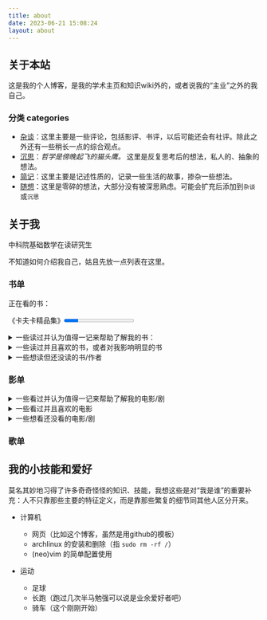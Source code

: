 ```yaml
---
title: about
date: 2023-06-21 15:08:24
layout: about
---
```


## 关于本站

这是我的个人博客，是我的学术主页和知识wiki外的，或者说我的“主业”之外的我自己。

### 分类 categories

- [杂谈](/hexo/categories/杂谈)：这里主要是一些评论，包括影评、书评，以后可能还会有社评。除此之外还有一些稍长一点的综合观点。
- [沉思](/hexo/categories/沉思)：_哲学是傍晚起飞的猫头鹰。_ 这里是反复思考后的想法，私人的、抽象的想法。
- [简记](/hexo/categories/简记)：这里主要是记述性质的，记录一些生活的故事，掺杂一些想法。
- [随想](/hexo/categories/随想)：这里是零碎的想法，大部分没有被深思熟虑。可能会扩充后添加到`杂谈`或`沉思`

## 关于我

中科院基础数学在读研究生

不知道如何介绍我自己，姑且先放一点列表在这里。

### 书单

正在看的书：

《卡夫卡精品集》<progress max=100 value=20></progress>

<details><summary>一些读过并认为值得一记来帮助了解我的书：</summary>

- 知识与爱情
- 悉达多
- 荒原狼
- 一只特立独行的猪 （王小波短篇集）
- 娱乐至死
- 乌合之众
- 我们赖以生存的隐喻
- 时髦的空话 2023-10-27
- 三体
- 献给阿尔吉侬的花束
- 事实
- 数学领域中的发明心理学
- 现代艺术150年
- 艺术的故事
- 现代西方哲学史十五讲 张汝伦
- 我们生活在巨大的差距里
- 抑郁症的历史
- 单向度的人
- 他者的消失
- 论人类不平等的起源和基础
- 家庭、私有制和国家的起源
- 苏菲的世界
- 当尼采哭泣
- 存在主义咖啡馆
- 西方哲学史 罗素
- 月亮与六便士
- 寂寞的游戏
- 现代西方哲学新编
- 美丽新世界
- 1984
- 我们
- 动物庄园
- 人类群星闪耀时
- 父权制与资本主义
- 韩寒的大部分小说和杂文集
- 复杂
- 时间简史
- 大宇之形
- 宇宙的琴弦
- 生命是什么
- 物理学的困惑
- 未来五十年
</details>

<details><summary>一些读过并且喜欢的书，或者对我影响明显的书</summary>

- 霍乱时期的爱情
- 情人
- 被侮辱与损害的人
- 卡拉马佐夫兄弟
- 白痴
- 罪与罚
- 群魔
- 西西弗神话
- 鼠疫
- 局外人
- 不能承受的生命之轻
- 卡夫卡短篇《在流放地》《饥饿艺术家》
- 伊凡·伊里奇之死
- 海明威短篇集《乞力马扎罗的雪》
- 西方哲学史十五讲 张志伟
- 存在主义是一种人道主义
- 小王子

</details>

<details><summary>一些想读但还没读的书/作者</summary>

- 诗人的迟缓
- 地下室手记
- 死屋手记
- 机械复制时代的艺术品
- 对空演说
- 全球通史
- 在路上
- 疯癫文明史
- 规劝与惩罚
- 科学革命的结构
- 博尔赫斯
- 鲁迅
- 鲍德里亚
- 卡夫卡
</details>

### 影单

<details><summary>一些看过并认为值得一记来帮助了解我的电影/剧</summary>

- 云图
- 新蝙蝠侠
- 好时光
- 瑞士军刀男
- 甲方乙方
- 瞬息全宇宙
- 罗小黑战记
- JOJO 动画1-6 漫画飙马野郎
- 动物狂想曲
- 血战钢锯岭
- 现代启示录
- 阿甘正传
- 肖申克的救赎
- 当幸福来敲门
- 幸福终点站
- 白日梦想家
- 遗愿清单
- 八恶人
- 被解放的姜戈
- 降临
- 沙丘
- Mad Max
- 遇见你之前
- 德奥 莫扎特
- 茶馆
- 罗密欧与朱丽叶 （小李子的电影）
- 新奥特曼
- 美国精神病人
- 十二宫
- 奥本海默
- 敦刻尔克
- 1917
- 美丽人生
- 钢琴家
- 布达佩斯大饭店
- 冒牌上尉
- 鸟人
- 了不起的盖茨比
- 伯德小姐
- 小妇人
- 芭比
- 人工智能
- 返老还童
- 普罗米修斯 异形：契约
- 正义联盟导剪版
- V字仇杀队
- 守望者
- 李米的猜想
- 人生大事
- 十二公民
- 钢的琴
- 追凶者也
- 后会无期
- 飞驰人生
- 宇宙探索俱乐部
- 一出好戏
- 呆头鹅
- 开罗紫玫瑰
- 业余小偷
- 非强力春药
- 咖啡公社
- 独家新闻
- 午夜巴塞罗那
- 赛末点
- 兰戈
- 朱诺
- 楚门的世界
- 美丽心灵
- 心灵捕手
- 天才不能承受之重
- 无罪的罪人
- 美国丽人
- 斗牛
- 摩登时代
- 沉默的羔羊
- 烈日灼心
- 白日焰火
- 老无所依
- 无名之辈
</details>

<details><summary>一些看过并且喜欢的电影</summary>

- 攻壳机动队 95，无罪，SAC，SSS （2045太垃圾了）
- 模仿游戏
- 知无涯者
- 阿飞正传
- 大鱼
- 两小无猜
- 麦兜故事
- Once
- 爱在黎明破晓前
- 爱在日落黄昏时
- 廊桥遗梦
- 两小无猜
- 机器人瓦力
- 酒精计划
- 困在时间里的父亲
- 婚姻故事
- 红辣椒 千年女优 东京教父 未麻的部屋
- 海边的曼彻斯特
- 搏击俱乐部
- 银翼杀手 银翼杀手：2049
- 2001太空漫游
- EVA TV版，旧剧场版，新剧场版
- 春宵苦短，少女前进吧
- 平家物语：犬王
- Marry and Max
- 一粒沙
- 蝙蝠侠大战超人
- 守望者
- 蜘蛛侠：纵横宇宙
- 全明星超人 红头罩之下 （DC动画）
- 安妮霍尔
- 午夜巴黎
- 子弹横飞百老汇
- 两杆大烟枪
- 偷拐抢骗
- 落水狗
- 低俗小说
- 爆裂鼓手
- 爱乐之城
- 超脱
- 梅尔罗斯
- 犬之力
</details>

<details><summary>一些想看还没看的电影/剧</summary>

- 红白蓝三部曲
- 落叶归根
- 平原上的夏洛克
- 法外之徒

</details>

### 歌单

## 我的小技能和爱好

莫名其妙地习得了许多奇奇怪怪的知识、技能，我想这些是对“我是谁”的重要补充：人不只靠那些主要的特征定义，而是靠那些繁复的细节同其他人区分开来。

- 计算机
  - 网页（比如这个博客，虽然是用github的模板）
  - archlinux 的安装和删除（指 `sudo rm -rf /`）
  - (neo)vim 的简单配置使用

- 运动
  - 足球
  - 长跑（跑过几次半马勉强可以说是业余爱好者吧）
  - 骑车（这个刚刚开始）
